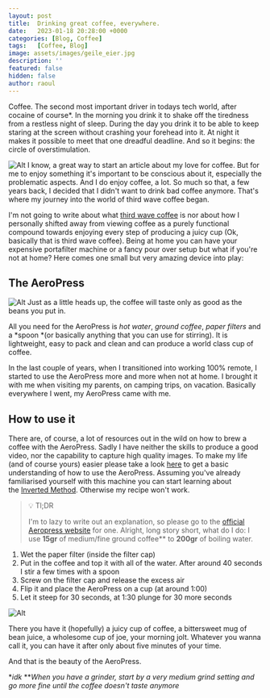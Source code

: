 ```yaml
---
layout: post
title:  Drinking great coffee, everywhere.
date:   2023-01-18 20:28:00 +0000
categories: [Blog, Coffee]
tags:   [Coffee, Blog]
image: assets/images/geile_eier.jpg
description: ''
featured: false
hidden: false
author: raoul
---
```

Coffee. The second most important driver in todays tech world, after cocaine of course*. In the morning you drink it to shake off the tiredness from a restless night of sleep. During the day you drink it to be able to keep staring at the screen without crashing your forehead into it. At night it makes it possible to meet that one dreadful deadline. And so it begins: the circle of overstimulation.


![Alt](https://c.tenor.com/lDP58NBNdxcAAAAC/circle-of-life-smiling.gif)
I know, a great way to start an article about my love for coffee. But for me to enjoy something it's important to be conscious about it, especially the problematic aspects. And I do enjoy coffee, a lot. So much so that, a few years back, I decided that I didn't want to drink bad coffee anymore. That's where my journey into the world of third wave coffee began.


I'm not going to write about what [third wave coffee](https://en.wikipedia.org/wiki/Third_wave_of_coffee) is nor about how I personally shifted away from viewing coffee as a purely functional compound towards enjoying every step of producing a juicy cup (Ok, basically that is third wave coffee). Being at home you can have your expensive portafilter machine or a fancy pour over setup but what if you're not at home? Here comes one small but very amazing device into play:


## The AeroPress
![Alt](https://c.tenor.com/nCSkKoIb_skAAAAC/jameshoffmann-aeropress.gif)
Just as a little heads up, the coffee will taste only as good as the beans you put in.


All you need for the AeroPress is *hot water*, *ground coffee*, *paper filters* and a *spoon *(or basically anything that you can use for stirring). It is lightweight, easy to pack and clean and can produce a world class cup of coffee.


In the last couple of years, when I transitioned into working 100% remote, I started to use the AeroPress more and more when not at home. I brought it with me when visiting my parents, on camping trips, on vacation. Basically everywhere I went, my AeroPress came with me.


## How to use it
There are, of course, a lot of resources out in the wild on how to brew a coffee with the AeroPress. Sadly I have neither the skills to produce a good video, nor the capability to capture high quality images. To make my life (and of course yours) easier please take a look [here](https://aeropress.com/pages/how-it-works) to get a basic understanding of how to use the AeroPress. Assuming you've already familiarised yourself with this machine you can start learning about the [Inverted Method](https://aeropress.com/blogs/aeropress-recipes/the-aeropress-inverted-method-the-official-aeropress-inverted-guide). Otherwise my recipe won't work.


> 💡 Tl;DR
> 
> I'm to lazy to write out an explanation, so please go to the [official Aeropress website](https://aeropress.com/) for one.
Alright, long story short, what do I do: I use **15gr** of medium/fine ground coffee** to **200gr** of boiling water.


1. Wet the paper filter (inside the filter cap)
2. Put in the coffee and top it with all of the water. After around 40 seconds I stir a few times with a spoon
3. Screw on the filter cap and release the excess air
4. Flip it and place the AeroPress on a cup (at around 1:00)
5. Let it steep for 30 seconds, at 1:30 plunge for 30 more seconds



![Alt](https://c.tenor.com/N81t5VG8yCMAAAAC/look-you-see.gif)



There you have it (hopefully) a juicy cup of coffee, a bittersweet mug of bean juice, a wholesome cup of joe, your morning jolt. Whatever you wanna call it, you can have it after only about five minutes of your time.


And that is the beauty of the AeroPress.


**idk*
***When you have a grinder, start by a very medium grind setting and go more fine until the coffee doesn't taste anymore*





